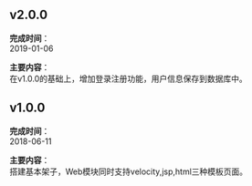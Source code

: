 
## v2.0.0
**完成时间**：<br>
2019-01-06

**主要内容**：<br>
在v1.0.0的基础上，增加登录注册功能，用户信息保存到数据库中。


## v1.0.0
**完成时间**：<br>
2018-06-11

**主要内容**：<br>
搭建基本架子，Web模块同时支持velocity,jsp,html三种模板页面。